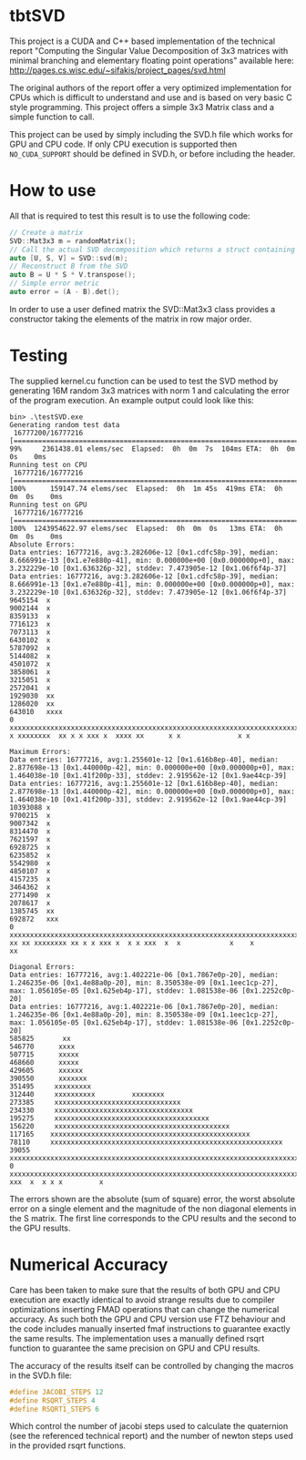 # tbtSVD
This project is a CUDA and C++ based implementation of the technical report "Computing the Singular Value Decomposition of 3x3 matrices with minimal branching and elementary floating point operations" available here: http://pages.cs.wisc.edu/~sifakis/project_pages/svd.html

The original authors of the report offer a very optimized implementation for CPUs which is difficult to understand and use and is based on very basic C style programming. This project offers a simple 3x3 Matrix class and a simple function to call.

This project can be used by simply including the SVD.h file which works for GPU and CPU code. If only CPU execution is supported then `NO_CUDA_SUPPORT` should be defined in SVD.h, or before including the header.

# How to use
All that is required to test this result is to use the following code:
```cpp
// Create a matrix
SVD::Mat3x3 m = randomMatrix();
// Call the actual SVD decomposition which returns a struct containing the 3 calculated matrices U, S, V
auto [U, S, V] = SVD::svd(m);
// Reconstruct B from the SVD
auto B = U * S * V.transpose();
// Simple error metric
auto error = (A - B).det();
```
In order to use a user defined matrix the SVD::Mat3x3 class provides a constructor taking the elements of the matrix in row major order.

# Testing
The supplied kernel.cu function can be used to test the SVD method by generating 16M random 3x3 matrices with norm 1 and calculating the error of the program execution. An example output could look like this:
```
bin> .\testSVD.exe
Generating random test data
 16777200/16777216 [=======================================================================================================================>]  99%     2361438.01 elems/sec  Elapsed:  0h  0m  7s  104ms ETA:  0h  0m  0s    0ms
Running test on CPU
 16777216/16777216 [========================================================================================================================] 100%      159147.74 elems/sec  Elapsed:  0h  1m 45s  419ms ETA:  0h  0m  0s    0ms
Running test on GPU
 16777216/16777216 [========================================================================================================================] 100%  1243954622.97 elems/sec  Elapsed:  0h  0m  0s   13ms ETA:  0h  0m  0s    0ms
Absolute Errors:
Data entries: 16777216, avg:3.282606e-12 [0x1.cdfc58p-39], median: 8.666991e-13 [0x1.e7e880p-41], min: 0.000000e+00 [0x0.000000p+0], max: 3.232229e-10 [0x1.636326p-32], stddev: 7.473905e-12 [0x1.06f6f4p-37]
Data entries: 16777216, avg:3.282606e-12 [0x1.cdfc58p-39], median: 8.666991e-13 [0x1.e7e880p-41], min: 0.000000e+00 [0x0.000000p+0], max: 3.232229e-10 [0x1.636326p-32], stddev: 7.473905e-12 [0x1.06f6f4p-37]
9645154  x
9002144  x
8359133  x
7716123  x
7073113  x
6430102  x
5787092  x
5144082  x
4501072  x
3858061  x
3215051  x
2572041  x
1929030  xx
1286020  xx
643010   xxxx
0        xxxxxxxxxxxxxxxxxxxxxxxxxxxxxxxxxxxxxxxxxxxxxxxxxxxxxxxxxxxxxxxxxxxxxxxxxxxxxxxxxxxxxxxxxxxxxxxxxxxxxxxxxxxxxxxxxxxxxxxxxxxxxxxxxxxxxxxxxxxx x xxxxxxxx  xx x x xxx x  xxxx xx      x x              x x

Maximum Errors:
Data entries: 16777216, avg:1.255601e-12 [0x1.616b8ep-40], median: 2.877698e-13 [0x1.440000p-42], min: 0.000000e+00 [0x0.000000p+0], max: 1.464038e-10 [0x1.41f200p-33], stddev: 2.919562e-12 [0x1.9ae44cp-39]
Data entries: 16777216, avg:1.255601e-12 [0x1.616b8ep-40], median: 2.877698e-13 [0x1.440000p-42], min: 0.000000e+00 [0x0.000000p+0], max: 1.464038e-10 [0x1.41f200p-33], stddev: 2.919562e-12 [0x1.9ae44cp-39]
10393088 x
9700215  x
9007342  x
8314470  x
7621597  x
6928725  x
6235852  x
5542980  x
4850107  x
4157235  x
3464362  x
2771490  x
2078617  x
1385745  xx
692872   xxx
0        xxxxxxxxxxxxxxxxxxxxxxxxxxxxxxxxxxxxxxxxxxxxxxxxxxxxxxxxxxxxxxxxxxxxxxxxxxxxxxxxxxxxxxxxxxxxxxxxxxxxxxxxxxxxxxx xx xx xxxxxxxx xx x x xxx x  x x xxx  x  x            x    x                          xx

Diagonal Errors:
Data entries: 16777216, avg:1.402221e-06 [0x1.7867e0p-20], median: 1.246235e-06 [0x1.4e88a0p-20], min: 8.350538e-09 [0x1.1eec1cp-27], max: 1.056105e-05 [0x1.625eb4p-17], stddev: 1.081538e-06 [0x1.2252c0p-20]
Data entries: 16777216, avg:1.402221e-06 [0x1.7867e0p-20], median: 1.246235e-06 [0x1.4e88a0p-20], min: 8.350538e-09 [0x1.1eec1cp-27], max: 1.056105e-05 [0x1.625eb4p-17], stddev: 1.081538e-06 [0x1.2252c0p-20]
585825       xx
546770      xxxx
507715      xxxxx
468660      xxxxx
429605      xxxxxx
390550      xxxxxxx
351495     xxxxxxxxx
312440     xxxxxxxxxx         xxxxxxxx
273385     xxxxxxxxxxxxxxxxxxxxxxxxxxxxxxx
234330     xxxxxxxxxxxxxxxxxxxxxxxxxxxxxxxxxx
195275     xxxxxxxxxxxxxxxxxxxxxxxxxxxxxxxxxxxxxx
156220     xxxxxxxxxxxxxxxxxxxxxxxxxxxxxxxxxxxxxxxxxxx
117165    xxxxxxxxxxxxxxxxxxxxxxxxxxxxxxxxxxxxxxxxxxxxxxxxx
78110     xxxxxxxxxxxxxxxxxxxxxxxxxxxxxxxxxxxxxxxxxxxxxxxxxxxxxxxxx
39055     xxxxxxxxxxxxxxxxxxxxxxxxxxxxxxxxxxxxxxxxxxxxxxxxxxxxxxxxxxxxxxxxxxxxxxxx
0        xxxxxxxxxxxxxxxxxxxxxxxxxxxxxxxxxxxxxxxxxxxxxxxxxxxxxxxxxxxxxxxxxxxxxxxxxxxxxxxxxxxxxxxxxxxxxxxxxxxxxxxxxxxxxxxxxxxxxxxxxxxxxxxxxxxxxxxxxxxxxxxxxxxxxxxxxxxxxxxxxxxxxxxxxxxxxxxx xxx  x  x x x         x
```
The errors shown are the absolute (sum of square) error, the worst absolute error on a single element and the magnitude of the non diagonal elements in the S matrix. The first line corresponds to the CPU results and the second to the GPU results.

# Numerical Accuracy
Care has been taken to make sure that the results of both GPU and CPU execution are exactly identical to avoid strange results due to compiler optimizations inserting FMAD operations that can change the numerical accuracy. As such both the GPU and CPU version use FTZ behaviour and the code includes manually inserted fmaf instructions to guarantee exactly the same results. The implementation uses a manually defined rsqrt function to guarantee the same precision on GPU and CPU results.

The accuracy of the results itself can be controlled by changing the macros in the SVD.h file:
```cpp
#define JACOBI_STEPS 12
#define RSQRT_STEPS 4
#define RSQRT1_STEPS 6
```
Which control the number of jacobi steps used to calculate the quaternion (see the referenced technical report) and the number of newton steps used in the provided rsqrt functions. 

